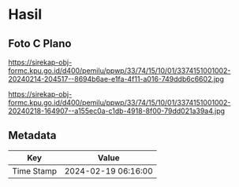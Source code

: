# Hasil

## Foto C Plano

https://sirekap-obj-formc.kpu.go.id/d400/pemilu/ppwp/33/74/15/10/01/3374151001002-20240214-204517--8694b6ae-e1fa-4f11-a016-749ddb6c6602.jpg

https://sirekap-obj-formc.kpu.go.id/d400/pemilu/ppwp/33/74/15/10/01/3374151001002-20240218-164907--a155ec0a-c1db-4918-8f00-79dd021a39a4.jpg


## Metadata

| Key        | Value               |
| ---------- | ------------------- |
| Time Stamp | 2024-02-19 06:16:00 |



